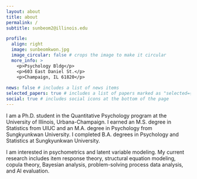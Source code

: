 ```yaml
---
layout: about
title: about
permalink: /
subtitle: sunbeom2@illinois.edu

profile:
  align: right
  image: sunbeomkwon.jpg
  image_circular: false # crops the image to make it circular
  more_info: >
    <p>Psychology Bldg</p>
    <p>603 East Daniel St.</p>
    <p>Champaign, IL 61820</p>
    
news: false # includes a list of news items
selected_papers: true # includes a list of papers marked as "selected={true}"
social: true # includes social icons at the bottom of the page
---
```


I am a Ph.D. student in the Quantitative Psychology program at the University of Illinois, Urbana-Champaign. I earned an M.S. degree in Statistics from UIUC and an M.A. degree in Psychology from Sungkyunkwan University. I completed B.A. degrees in Psychology and Statistics at Sungkyunkwan University.

I am interested in psychometrics and latent variable modeling. My current research includes item response theory, structural equation modeling, copula theory, Bayesian analysis, problem-solving process data analysis, and AI evaluation.
